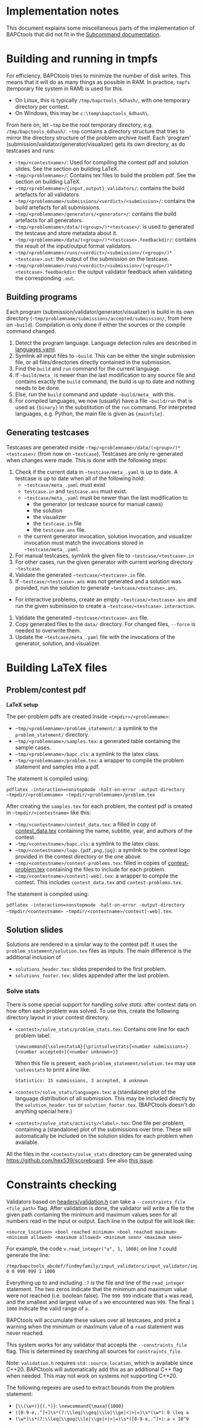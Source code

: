 # Implementation notes

This document explains some miscellaneous parts of the implementation of BAPCtools that did not fit in the [Subcommand documentation](commands.md).

# Building and running in tmpfs

For efficiency, BAPCtools tries to minimize the number of disk writes. This means that it will do as many things as possible in RAM. In practice, `tmpfs` (temporary file system in RAM) is used for this.
* On Linux, this is typically `/tmp/bapctools_6dhash/`, with one temporary directory per contest.
* On Windows, this may be `c:\temp\bapctools_6dhash\`.

From here on, let `~tmp` be the root temporary directory, e.g. `/tmp/bapctools_6dhash/`.
`~tmp` contains a directory structure that tries to mirror the directory structure of the problem archive itself.
Each 'program' (submission/validator/generator/visualizer) gets its own directory, as do testcases and runs:

- `~tmp/<contestname>/`: Used for compiling the contest pdf and solution slides. See the section on building LaTeX.
- `~tmp/<problemname>/`: Contains tex files to build the problem pdf. See the section on building LaTeX.
- `~tmp/<problemname>/{input,output}_validators/`: contains the build artefacts for all validators.
- `~tmp/<problemname>/submissions/<verdict>/<submission>/`: contains the build artefacts for all submissions.
- `~tmp/<problemname>/generators/<generator>/`: contains the build artefacts for all generators.
- `~tmp/<problemname>/data/(<group>/)*<testcase>/`: is used to generated the testcase and store metadata about it.
- `~tmp/<problemname>/data/(<group>/)*<testcase>.feedbackdir/`: contains the result of the input/output format validators.
- `~tmp/<problemname>/runs/<verdict>/<submission>/(<group>/)*<testcase>.out`: the output of the submission on the testcase.
- `~tmp/<problemname>/runs/<verdict>/<submission>/(<group>/)*<testcase>.feedbackdir`: the output validator feedback when validating the corresponding `.out`.

## Building programs

Each program (submission/validator/generator/visualizer) is build in its own directory (`~tmp/problemname/submissions/accepted/submission/`, from here on `~build`). Compilation is only done if either the sources or the compile command changed. 

1. Detect the program language. Language detection rules are described in [languages.yaml](../config/languages.yaml).
1. Symlink all input files to `~build`. This can be either the single submission file, or all files/directories directly contained in the submission.
1. Find the `build` and `run` command for the current language.
1. If `~build/meta_` is newer than the last modification to any source file and contains exactly the `build` command, the build is up to date and nothing needs to be done.
1. Else, run the `build` command and update `~build/meta_` with this.
1. For compiled languages, we now (usually) have a file `~build/run` that is used as `{binary}` in the substitution of the `run` command. For interpreted languages, e.g. Python, the main file is given as `{mainfile}`.

## Generating testcases

Testcases are generated inside `~tmp/<problemname>/data/(<group>/)*<testcase>/` (from now on `~testcase`).
Testcases are only re-generated when changes were made. This is done with the following steps:

1. Check if the current data in `~testcase/meta_.yaml` is up to date. A testcase is up to date when all of the following hold:
    - `~testcase/meta_.yaml` must exist
    - `testcase.in` and `testcase.ans` must exist.
    - `~testcase/meta_.yaml` must be newer than the last modification to
      - the generator (or testcase source for manual cases)
      - the solution
      - the visualizer
      - the `testcase.in` file
      - the `testcase.ans` file.
    - the current generator invocation, solution invocation, and visualizer invocation must match the invocations stored in `~testcase/meta_.yaml`.
1. For manual testcases, symlink the given file to `~testcase/<testcase>.in`
1. For other cases, run the given generator with current working directory `~testcase`.
1. Validate the generated `~testcase/<testcase>.in` file.
1. If `~testcase/<testcase>.ans` was not generated and a solution was provided, run the solution to generate `~testcase/<testcase>.ans`.
  - For interactive problems, create an empty `~testcase/<testcase>.ans` and run the given submission to create a `~testcase/<testcase>.interaction`.
1. Validate the generated `~testcase/<testcase>.ans` file.
1. Copy generated files to the `data/` directory. For changed files, `--force` is needed to overwrite them.
1. Update the `~testcase/meta_.yaml` file with the invocations of the generator, solution, and visualizer.

# Building LaTeX files

## Problem/contest pdf
**LaTeX setup**

The per-problem pdfs are created inside `<tmpdir>/<problemname>`:

* `~tmp/<problemname>/problem_statement/`: a symlink to the `problem_statement/` directory.
* `~tmp/<problemname>/samples.tex`: a generated table containing the sample cases.
* `~tmp/<problemname>/bapc.cls`: a symlink to the latex class.
* `~tmp/<problemname>/problem.tex`: a wrapper to compile the problem statement and samples into a pdf.

The statement is compiled using:
```
pdflatex -interaction=nonstopmode -halt-on-error -output-directory ~tmpdir/<problemname> ~tmpdir/<problemname>/problem.tex
```
After creating the `samples.tex` for each problem, the contest pdf is created in `~tmpdir/<contestname>` like this:

* `~tmp/<contestname>/contest_data.tex`: a filled in copy of [contest_data.tex](../latex/contest-data.tex) containing the name, subtitle, year, and authors of the contest.
* `~tmp/<contestname>/bapc.cls`: a symlink to the latex class.
* `~tmp/<contestname>/logo.{pdf,png,jpg}`: a symlink to the contest logo provided in the contest directory or the one above.
* `~tmp/<contestname>/contest-problems.tex`: filled in copies of [contest-problem.tex](../latex/contest-problem.tex) containing the files to include for each problem.
* `~tmp/<contestname>/contest[-web].tex`: a wrapper to compile the contest. This includes `contest_data.tex` and `contest-problems.tex`.

The statement is compiled using:

`pdflatex -interaction=nonstopmode -halt-on-error -output-directory ~tmpdir/<contestname> ~tmpdir/<contestname>/contest[-web].tex`.

## Solution slides

Solutions are rendered in a similar way to the contest pdf. It uses the `problem_statement/solution.tex` files as inputs. The main difference is the additional inclusion of

- `solutions_header.tex`: slides prepended to the first problem.
- `solutions_footer.tex`: slides appended after the last problem.

### Solve stats

There is some special support for handling _solve stats_: after contest data on how often each problem was solved. To use this, create the following directory layout in your contest directory.

- `<contest>/solve_stats/problem_stats.tex`: Contains one line for each problem label:
  ```
  \newcommand{\solvestatsA}{\printsolvestats{<number submissions>}{<number accepted>}{<number unknown>}}
  ```
  When this file is present, each `problem_statement/solution.tex` may use `\solvestats` to print a line like:
  ```
  Statistics: 15 submissions, 3 accepted, 8 unknown
  ```
- `<contest>/solve_stats/languages.tex`: a (standalone) plot of the language distribution of all submission. This may be included directly by the `solution_header.tex` or `solution_footer.tex`. (BAPCtools doesn't do anything special here.)

- `<contest>/solve_stats/activity/<label>.tex`: One file per problem, containing a (standalone) plot of the submissions over time. These will automatically be included on the solution slides for each problem when available.

All the files in the `<contest>/solve_stats` directory can be generated using https://github.com/hex539/scoreboard. See also [this issue](https://github.com/hex539/scoreboard/issues/7).

# Constraints checking

Validators based on [headers/validation.h](../headers/validation.h) can take a `--constraints_file <file_path>` flag.
After validation is done, the validator will write a file to the given path containing the minimum and maximum values seen for all numbers read in the input or output. Each line in the output file will look like:
```
<source_location> <bool reached minimum> <bool reached maximum> <minimum allowed> <maximum allowed> <minimum seen> <maximum seen>
```

For example, the code `v.read_integer("a", 1, 1000)` on line `7` could generate the line:
```
/tmp/bapctools_abcdef/findmyfamily/input_validators/input_validator/input_validator.cpp:7 0 0 999 999 1 1000
```

Everything up to and including `:7` is the file and line of the `read_integer` statement. The two zeros indicate that the minimum and maximum value were not reached (i.e. boolean false). The `999 999` indicate that `a` was read, and the smallest and largest value of `a` we encountered was `999`. The final `1 1000` indicate the valid range of `a`.

BAPCtools will accumulate these values over all testcases, and print a warning when the minimum or maximum value of a `read` statement was never reached.

This system works for any validator that accepts the `--constraints_file` flag. This is determined by searching all sources for `constraints_file`.

Note: `validation.h` requires `std::source_location`, which is available since C++20. BAPCtools will automatically add this as an additional C++ flag when needed. This may not work on systems not supporting C++20.

The following regexes are used to extract bounds from the problem statement:
- `{\\(\w+)}{(.*)}`: `\newcommand{\maxa}{1000}`
- `([0-9-e,.^]+)\s*(?:\\leq|\\geq|\\le|\\ge|<|>|=)\s*(\w*)`: `0 \leq a`
- `(\w*)\s*(?:\\leq|\\geq|\\le|\\ge|<|>|=)\s*([0-9-e,.^]+)`: `a < 10^9`
